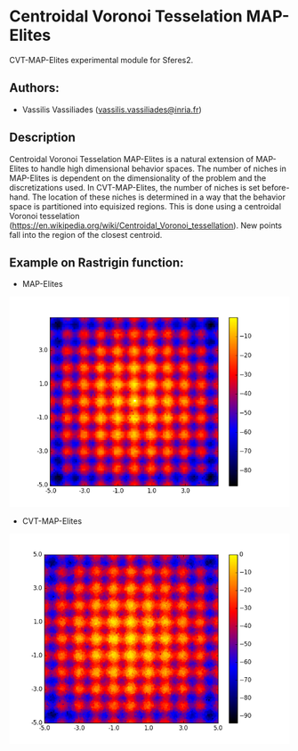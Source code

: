 # Centroidal Voronoi Tesselation MAP-Elites

CVT-MAP-Elites experimental module for Sferes2.

## Authors:
- Vassilis Vassiliades (vassilis.vassiliades@inria.fr)

## Description

Centroidal Voronoi Tesselation MAP-Elites is a natural extension of MAP-Elites to handle high dimensional behavior spaces.
The number of niches in MAP-Elites is dependent on the dimensionality of the problem and the discretizations used.
In CVT-MAP-Elites, the number of niches is set before-hand. The location of these niches is determined in a way that the behavior space is partitioned into equisized regions. This is done using a centroidal Voronoi tesselation (https://en.wikipedia.org/wiki/Centroidal_Voronoi_tessellation). New points fall into the region of the closest centroid.

## Example on Rastrigin function:

- MAP-Elites

![MAP-Elites](figures/map_elites.png)

- CVT-MAP-Elites

![CVT-MAP-Elites](figures/cvt_map_elites.png)
